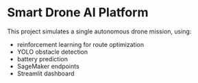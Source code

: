 

# Smart Drone AI Platform

This project simulates a single autonomous drone mission, using:
- reinforcement learning for route optimization
- YOLO obstacle detection
- battery prediction
- SageMaker endpoints
- Streamlit dashboard
